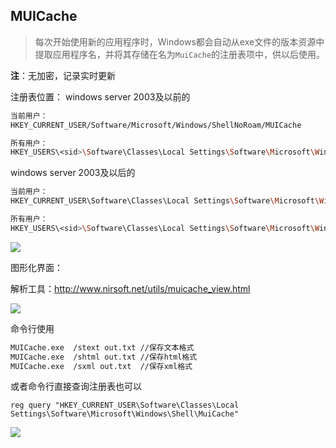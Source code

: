 ## MUICache

> 每次开始使用新的应用程序时，Windows都会自动从exe文件的版本资源中提取应用程序名，并将其存储在名为`MuiCache`的注册表项中，供以后使用。

**注**：无加密，记录实时更新

注册表位置：
windows server 2003及以前的

```bash
当前用户：
HKEY_CURRENT_USER/Software/Microsoft/Windows/ShellNoRoam/MUICache

所有用户：
HKEY_USERS\<sid>\Software\Classes\Local Settings\Software\Microsoft\Windows\Shell\MuiCache

```

windows server 2003及以后的

```bash
当前用户：
HKEY_CURRENT_USER\Software\Classes\Local Settings\Software\Microsoft\Windows\Shell\MuiCache

所有用户：
HKEY_USERS\<sid>\Software\Classes\Local Settings\Software\Microsoft\Windows\Shell\MuiCache

```

![](images/security_wiki/15906451023728.png)


图形化界面：

解析工具：http://www.nirsoft.net/utils/muicache_view.html

![](images/security_wiki/15906451102464.png)


命令行使用

```bash
MUICache.exe  /stext out.txt //保存文本格式
MUICache.exe  /shtml out.txt //保存html格式
MUICache.exe  /sxml out.txt  //保存xml格式

```

或者命令行直接查询注册表也可以

```
reg query "HKEY_CURRENT_USER\Software\Classes\Local Settings\Software\Microsoft\Windows\Shell\MuiCache"

```

![](images/security_wiki/15906451199101.png)


